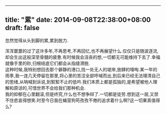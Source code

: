 
---
title: "累"
date: 2014-09-08T22:38:00+08:00
draft: false
---


 忽然觉得从头到脚的累,累到脱力.
 <div>
  浑浑噩噩的过了这许多年,不再思考,不再回忆,也不再展望什么.仅仅只是随波逐流,却会生出这般深至骨髓的疲惫.有时候我会沮丧的想,一切都无可能维持下去了.幸福就像手里的砂,归根结底它们都会从指缝滑脱.
 </div>
 <div>
  这种时候,我特别想回去那个僻静的港口,找一处无人的堤岸,放肆的嚎啕.某一年的雨季,我一连几天停留在那里,将心里的苦涩全部呼喊而出,到后来已经无法理清自己的思绪,从呐喊到诉说,到絮絮不止的低吟.我们本质上都是孤独的,是希望被他人理解和原谅的,可惜世界不会给我们那种机会.
 </div>
 <div>
  我的抑郁在心里翻滚,但是终究,什么也不想争辩了.一切都是徒劳.想到这一层,又禁不住悲哀得想笑.时至今日我在蝇营狗苟孜孜不倦的追求着什么啊?这一切果真值得么?
 </div>

